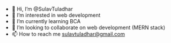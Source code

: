 - 👋 Hi, I’m @SulavTuladhar
- 👀 I’m interested in web development
- 🌱 I’m currently learning BCA
- 💞️ I’m looking to collaborate on web development (MERN stack)
- 📫 How to reach me sulavtuladhar@gmail.com

<!---
SulavTuladhar/SulavTuladhar is a ✨ special ✨ repository because its `README.md` (this file) appears on your GitHub profile.
You can click the Preview link to take a look at your changes.
--->
